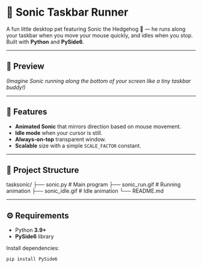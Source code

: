# 🦔 Sonic Taskbar Runner

A fun little desktop pet featuring Sonic the Hedgehog 🦔 — he runs along your taskbar when you move your mouse quickly, and idles when you stop.  
Built with **Python** and **PySide6**.




---

## 📸 Preview
*(Imagine Sonic running along the bottom of your screen like a tiny taskbar buddy!)*

---

## 🚀 Features
- **Animated Sonic** that mirrors direction based on mouse movement.
- **Idle mode** when your cursor is still.
- **Always-on-top** transparent window.
- **Scalable** size with a simple `SCALE_FACTOR` constant.

---

## 📂 Project Structure
tasksonic/
├── sonic.py # Main program
├── sonic_run.gif # Running animation
├── sonic_idle.gif # Idle animation
└── README.md


---

## ⚙️ Requirements
- Python **3.9+**
- **PySide6** library

Install dependencies:
```bash
pip install PySide6

